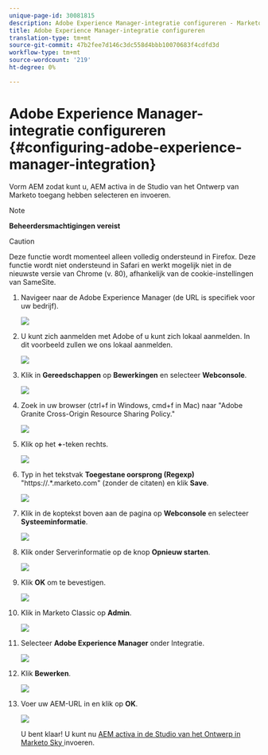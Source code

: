 ```yaml
---
unique-page-id: 30081815
description: Adobe Experience Manager-integratie configureren - Marketo Docs - Productdocumentatie
title: Adobe Experience Manager-integratie configureren
translation-type: tm+mt
source-git-commit: 47b2fee7d146c3dc558d4bbb10070683f4cdfd3d
workflow-type: tm+mt
source-wordcount: '219'
ht-degree: 0%

---
```



# Adobe Experience Manager-integratie configureren {#configuring-adobe-experience-manager-integration}

Vorm AEM zodat kunt u, AEM activa in de Studio van het Ontwerp van Marketo toegang hebben selecteren en invoeren.

>[!NOTE]
>
>**Beheerdersmachtigingen vereist**

>[!CAUTION]
>
>Deze functie wordt momenteel alleen volledig ondersteund in Firefox. Deze functie wordt niet ondersteund in Safari en werkt mogelijk niet in de nieuwste versie van Chrome (v. 80), afhankelijk van de cookie-instellingen van SameSite.

1. Navigeer naar de Adobe Experience Manager (de URL is specifiek voor uw bedrijf).

   ![](assets/one.png)

1. U kunt zich aanmelden met Adobe of u kunt zich lokaal aanmelden. In dit voorbeeld zullen we ons lokaal aanmelden.

   ![](assets/two.png)

1. Klik in **Gereedschappen** op **Bewerkingen** en selecteer **Webconsole**.

   ![](assets/2a.png)

1. Zoek in uw browser (ctrl+f in Windows, cmd+f in Mac) naar &quot;Adobe Granite Cross-Origin Resource Sharing Policy.&quot;

   ![](assets/three.png)

1. Klik op het **+**-teken rechts.

   ![](assets/four.png)

1. Typ in het tekstvak **Toegestane oorsprong (Regexp)** &quot;https://.*\.marketo\.com&quot; (zonder de citaten) en klik **Save**.

   ![](assets/five-psd.png)

1. Klik in de koptekst boven aan de pagina op **Webconsole** en selecteer **Systeeminformatie**.

   ![](assets/six.png)

1. Klik onder Serverinformatie op de knop **Opnieuw starten**.

   ![](assets/seven.png)

1. Klik **OK** om te bevestigen.

   ![](assets/eight.png)

1. Klik in Marketo Classic op **Admin**.

   ![](assets/nine.png)

1. Selecteer **Adobe Experience Manager** onder Integratie.

   ![](assets/ten.png)

1. Klik **Bewerken**.

   ![](assets/eleven.png)

1. Voer uw AEM-URL in en klik op **OK**.

   ![](assets/twelve.png)

   U bent klaar! U kunt nu [AEM activa in de Studio van het Ontwerp in Marketo Sky ](http://help.marketo.com/hc/en-us/articles/360036765993) invoeren.

